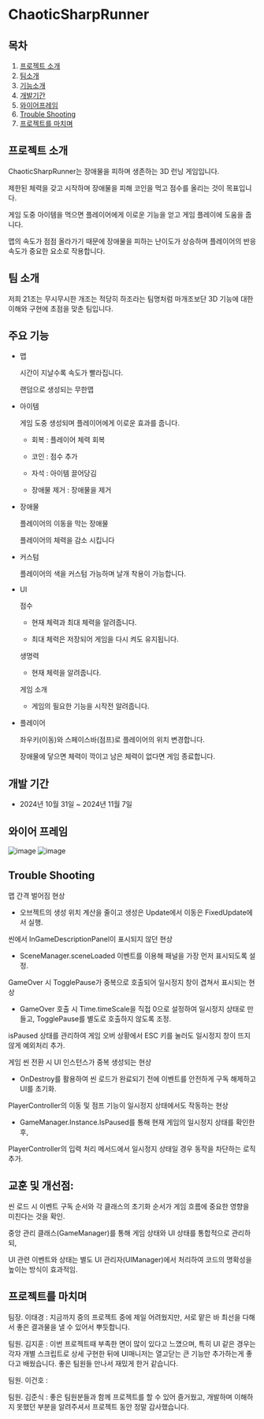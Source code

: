 # ChaoticSharpRunner
## 목차
1. [프로젝트 소개](#프로젝트-소개)
2. [팀소개](#팀-소개)
3. [기능소개](#주요-기능)
4. [개발기간](#개발-기간)
5. [와이어프레임](#와이어-프레임)
6. [Trouble Shooting](#trouble-shooting)
7. [프로젝트를 마치며](#프로젝트를-마치며)

## 프로젝트 소개
ChaoticSharpRunner는 장애물을 피하며 생존하는 3D 런닝 게임입니다.

제한된 체력을 갖고 시작하며 장애물을 피해 코인을 먹고 점수를 올리는 것이 목표입니다.

게임 도중 아이템을 먹으면 플레이어에게 이로운 기능을 얻고 게임 플레이에 도움을 줍니다.

맵의 속도가 점점 올라가기 때문에 장애물을 피하는 난이도가 상승하며 플레이어의 반응속도가 중요한 요소로 작용합니다.

## 팀 소개
저희 21조는 무시무시한 개조는 적당히 하조라는 팀명처럼 마개조보단 3D 기능에 대한 이해와 구현에 초점을 맞춘 팀입니다.

## 주요 기능
- 맵
  
  시간이 지날수록 속도가 빨라집니다.
  
  랜덤으로 생성되는 무한맵

- 아이템
  
  게임 도중 생성되며 플레이어에게 이로운 효과를 줍니다.
  
  - 회복 : 플레이어 체력 회복
  
  - 코인 : 점수 추가
  
  - 자석 : 아이템 끌어당김
  
  - 장애물 제거 : 장애물을 제거

- 장애물
  
  플레이어의 이동을 막는 장애물
  
  플레이어의 체력을 감소 시킵니다
  
- 커스텀
  
  플레이어의 색을 커스텀 가능하며 날개 착용이 가능합니다.
  
- UI
  
  점수
  - 현재 체력과 최대 체력을 알려줍니다.
    
  - 최대 체력은 저장되어 게임을 다시 켜도 유지됩니다.
    
  생명력
  - 현재 체력을 알려줍니다.
    
  게임 소개
  - 게임의 필요한 기능을 시작전 알려줍니다.

- 플레이어
  
  좌우키(이동)와 스페이스바(점프)로 플레이어의 위치 변경합니다.
  
  장애물에 닿으면 체력이 깍이고 남은 체력이 없다면 게임 종료합니다.
  
## 개발 기간
- 2024년 10월 31일 ~ 2024년 11월 7일

## 와이어 프레임
![image](https://github.com/user-attachments/assets/6b728e6c-8111-467e-9ffe-2b5df865a61e)
![image](https://github.com/user-attachments/assets/5d871d79-7787-4b9a-8daf-442481a8b078)

## Trouble Shooting
맵 간격 벌어짐 현상 

- 오브젝트의 생성 위치 계산을 줄이고 생성은 Update에서 이동은 FixedUpdate에서 실행.

씬에서 InGameDescriptionPanel이 표시되지 않던 현상 

- SceneManager.sceneLoaded 이벤트를 이용해 패널을 가장 먼저 표시되도록 설정.

GameOver 시 TogglePause가 중복으로 호출되어 일시정지 창이 겹쳐서 표시되는 현상

- GameOver 호출 시 Time.timeScale을 직접 0으로 설정하여 일시정지 상태로 만들고, TogglePause를 별도로 호출하지 않도록 조정.

isPaused 상태를 관리하여 게임 오버 상황에서 ESC 키를 눌러도 일시정지 창이 뜨지 않게 예외처리 추가.

게임 씬 전환 시 UI 인스턴스가 중복 생성되는 현상

- OnDestroy를 활용하여 씬 로드가 완료되기 전에 이벤트를 안전하게 구독 해제하고 UI를 초기화.

PlayerController의 이동 및 점프 기능이 일시정지 상태에서도 작동하는 현상

- GameManager.Instance.IsPaused를 통해 현재 게임의 일시정지 상태를 확인한 후,

PlayerController의 입력 처리 메서드에서 일시정지 상태일 경우 동작을 차단하는 로직 추가.

## 교훈 및 개선점:
씬 로드 시 이벤트 구독 순서와 각 클래스의 초기화 순서가 게임 흐름에 중요한 영향을 미친다는 것을 확인.

중앙 관리 클래스(GameManager)를 통해 게임 상태와 UI 상태를 통합적으로 관리하되,

UI 관련 이벤트와 상태는 별도 UI 관리자(UIManager)에서 처리하여 코드의 명확성을 높이는 방식이 효과적임.

## 프로젝트를 마치며
팀장. 이태경 : 지금까지 중의 프로젝트 중에 제일 어려웠지만, 서로 맡은 바 최선을 다해서 좋은 결과물을 낼 수 있어서 뿌듯합니다.

팀원. 김지훈 : 이번 프로젝트때 부족한 면이 많이 있다고 느꼈으며, 특히 UI 같은 경우는 각자 개별 스크립트로 상세 구현한 뒤에 UI매니저는 열고닫는 큰 기능만 추가하는게 좋다고 배웠습니다. 좋은 팀원들 만나서 재밌게 한거 같습니다.

팀원. 이건호 : 

팀원. 김준식 : 좋은 팀원분들과 함께 프로젝트를 할 수 있어 즐거웠고, 개발하며 이해하지 못했던 부분을 알려주셔서 프로젝트 동안 정말 감사했습니다.
